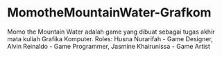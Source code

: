 # MomotheMountainWater-Grafkom
Momo the Mountain Water adalah game yang dibuat sebagai tugas akhir mata kuliah Grafika Komputer. Roles: Husna Nurarifah - Game Designer, Alvin Reinaldo - Game Programmer, Jasmine Khairunissa - Game Artist
